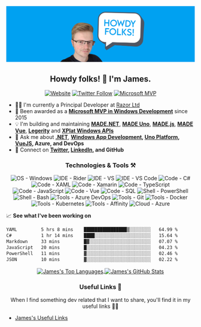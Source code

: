 <img src="https://github.com/jamesmcroft/jamesmcroft/blob/master/assets/PersonalBanner.png" alt="jamesmcroft GitHub banner" />

<h2 align="center">Howdy folks! 👋 I'm James.</h2>
<p align="center">
  <a href="https://www.jamescroft.co.uk/"><img alt="Website" src="https://img.shields.io/badge/website-jamescroft.co.uk-blue?color=%2300A1F1&style=flat-square"></a>
  <a href="https://twitter.com/jamesmcroft"><img alt="Twitter Follow" src="https://img.shields.io/twitter/follow/jamesmcroft?color=%2300A1F1&style=flat-square"></a>
  <a href="https://mvp.microsoft.com/en-US/PublicProfile/5001534"><img alt="Microsoft MVP" src="https://img.shields.io/badge/microsoftmvp-Windows%20Development-blue?style=flat-square&logo=microsoft&color=%2300A1F1"></a>
</p>

- 👨‍💻 I'm currently a Principal Developer at [Razor Ltd](https://www.razor.co.uk/)
- 🏅 Been awarded as a **[Microsoft MVP in Windows Development](https://mvp.microsoft.com/en-us/PublicProfile/5001534)** since 2015 
- 💡 I'm building and maintaining **[MADE.NET](https://github.com/MADE-Apps/MADE.NET)**, **[MADE Uno](https://github.com/MADE-Apps/MADE-Uno)**, **[MADE.js](https://github.com/MADE-Apps/MADE.js)**, **[MADE Vue](https://github.com/MADE-Apps/MADE-Vue)**, **[Legerity](https://github.com/MADE-Apps/legerity)** and **[XPlat Windows APIs](https://github.com/XPlat-Apps/XPlat-Windows-APIs)**
- 💬 Ask me about **[.NET](https://docs.microsoft.com/en-us/dotnet/)**, **[Windows App Development](https://docs.microsoft.com/en-us/windows/apps/), [Uno Platform](https://platform.uno/), [VueJS](https://vuejs.org/), Azure, and DevOps** 
- 📇 Connect on **[Twitter](https://twitter.com/jamesmcroft), [LinkedIn](https://www.linkedin.com/in/jmcroft/), and GitHub**

<h3 align="center">Technologies & Tools ⚒️</h2>

<p align="center">
  <img alt="OS - Windows" src="https://img.shields.io/badge/OS-Windows-blue?style=flat-square&logo=microsoft&logoColor=white&color=%2300A1F1">
  <img alt="IDE - Rider" src="https://img.shields.io/badge/IDE-Rider-blue?style=flat-square&logo=rider&logoColor=white&color=%2300A1F1">
  <img alt="IDE - VS" src="https://img.shields.io/badge/IDE-VS-blue?style=flat-square&logo=visual-studio&logoColor=white&color=%2300A1F1">
  <img alt="IDE - VS Code" src="https://img.shields.io/badge/IDE-VSCode-blue?style=flat-square&logo=visual-studio-code&logoColor=white&color=%2300A1F1">
  <img alt="Code - C#" src="https://img.shields.io/badge/Code-CSharp-blue?style=flat-square&logo=c-sharp&logoColor=white&color=%2300A1F1">
  <img alt="Code - XAML" src="https://img.shields.io/badge/Code-XAML-blue?style=flat-square&logo=xaml&logoColor=white&color=%2300A1F1">
  <img alt="Code - Xamarin" src="https://img.shields.io/badge/Code-Xamarin-blue?style=flat-square&logo=xamarin&logoColor=white&color=%2300A1F1">
  <img alt="Code - TypeScript" src="https://img.shields.io/badge/Code-TypeScript-blue?style=flat-square&logo=typescript&logoColor=white&color=%2300A1F1">
  <img alt="Code - JavaScript" src="https://img.shields.io/badge/Code-JavaScript-blue?style=flat-square&logo=javascript&logoColor=white&color=%2300A1F1">
  <img alt="Code - Vue" src="https://img.shields.io/badge/Code-Vue-blue?style=flat-square&logo=vue.js&logoColor=white&color=%2300A1F1">
  <img alt="Code - SQL" src="https://img.shields.io/badge/Code-SQL-blue?style=flat-square&logo=microsoft-sql-server&logoColor=white&color=%2300A1F1">
  <img alt="Shell - PowerShell" src="https://img.shields.io/badge/Shell-PowerShell-blue?style=flat-square&logo=powershell&logoColor=white&color=%2300A1F1">
  <img alt="Shell - Bash" src="https://img.shields.io/badge/Shell-Bash-blue?style=flat-square&logo=gnu-bash&logoColor=white&color=%2300A1F1">
  <img alt="Tools - Azure DevOps" src="https://img.shields.io/badge/Tools-DevOps-blue?style=flat-square&logo=azure-devops&logoColor=white&color=%2300A1F1">
  <img alt="Tools - Git" src="https://img.shields.io/badge/Tools-Git-blue?style=flat-square&logo=git&logoColor=white&color=%2300A1F1">
  <img alt="Tools - Docker" src="https://img.shields.io/badge/Tools-Docker-blue?style=flat-square&logo=docker&logoColor=white&color=%2300A1F1">
  <img alt="Tools - Kubernetes" src="https://img.shields.io/badge/Tools-Kubernetes-blue?style=flat-square&logo=kubernetes&logoColor=white&color=%2300A1F1">
  <img alt="Tools - Affinity" src="https://img.shields.io/badge/Tools-Affinity-blue?style=flat-square&logo=affinity&logoColor=white&color=%2300A1F1">
  <img alt="Cloud - Azure" src="https://img.shields.io/badge/Cloud-Azure-blue?style=flat-square&logo=microsoft-azure&logoColor=white&color=%2300A1F1">
</p>


📈 **See what I've been working on**

<!--START_SECTION:waka-->

```text
YAML         5 hrs 8 mins    ████████████████▒░░░░░░░░   64.99 %
C#           1 hr 14 mins    ████░░░░░░░░░░░░░░░░░░░░░   15.64 %
Markdown     33 mins         █▓░░░░░░░░░░░░░░░░░░░░░░░   07.07 %
JavaScript   20 mins         █░░░░░░░░░░░░░░░░░░░░░░░░   04.23 %
PowerShell   11 mins         ▓░░░░░░░░░░░░░░░░░░░░░░░░   02.46 %
JSON         10 mins         ▓░░░░░░░░░░░░░░░░░░░░░░░░   02.22 %
```

<!--END_SECTION:waka-->

<div align="center">
<a href="https://github.com/jamesmcroft">
  <img align="center" src="https://github-readme-stats.vercel.app/api/top-langs/?username=jamesmcroft&title_color=000&text_color=8e8e8e&icon_color=00A1F1&bg_color=f6f8fa&langs_count=3" alt="James's Top Languages" />
</a>
<a href="https://github.com/jamesmcroft">
  <img align="center" src="https://github-readme-stats.vercel.app/api?username=jamesmcroft&show_icons=true&line_height=27&count_private=true&title_color=000&text_color=8e8e8e&icon_color=00A1F1&bg_color=f6f8fa" alt="James's GitHub Stats" />
</a>
</div>


<h3 align="center">Useful Links 🔗</h2>

<p align="center">When I find something dev related that I want to share, you'll find it in my useful links 🙌🏻</p>

- [James's Useful Links](/docs/README.md)

